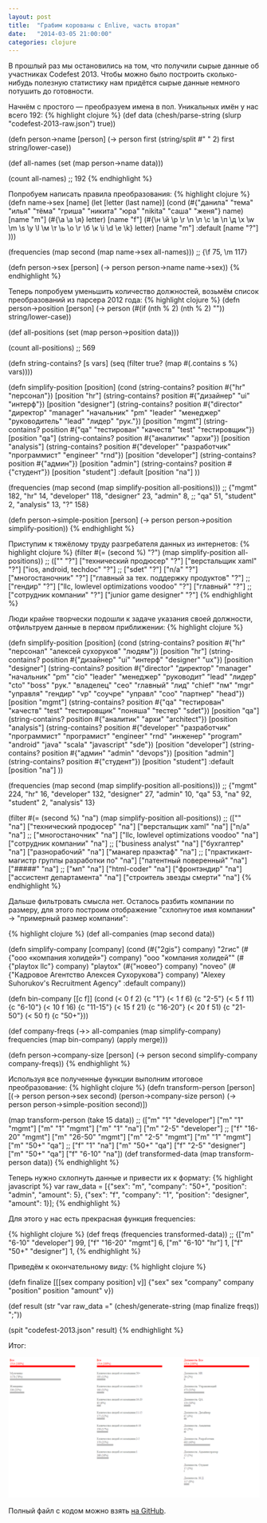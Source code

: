 ```yaml
---
layout: post
title:  "Грабим корованы с Enlive, часть вторая"
date:   "2014-03-05 21:00:00"
categories: clojure
---
```


В прошлый раз мы остановились на том, что получили сырые данные об участниках Codefest 2013. Чтобы можно было построить сколько-нибудь полезную статистику нам придётся сырые данные немного потушить до готовности.

Начнём с простого &mdash; преобразуем имена в пол. Уникальных имён у нас всего 192:
{% highlight clojure %}
(def data (chesh/parse-string (slurp "codefest-2013-raw.json") true))

(defn person->name [person]
  (-> person
      first
      (string/split #" " 2)
      first
      string/lower-case))

(def all-names (set (map person->name data)))

(count all-names) ;; 192
{% endhighlight %}

Попробуем написать правила преобразования:
{% highlight clojure %}
(defn name->sex [name]
  (let [letter (last name)]
    (cond
     (#{"данила" "тема" "илья" "тёма" "гриша" "никита" "юра" "nikita" "саша" "женя"} name) [name "m"]
     (#{\a \а \я} letter) [name "f"]
     (#{\н \й \р \r \n \л \с \в \п \д \x \w \m \s \y \l \м \т \ь \о \г \б \к \i \d \e \k} letter) [name "m"]
     :default [name "?"]
     )))

(frequencies (map second (map name->sex all-names)))
;; {\f 75, \m 117}

(defn person->sex [person]
  (-> person person->name name->sex))
{% endhighlight %}

Теперь попробуем уменьшить количество должностей, возьмём список преобразований из парсера 2012 года:
{% highlight clojure %}
(defn person->position [person]
  (-> person
      (#(if (nth % 2) (nth % 2) ""))
      string/lower-case))

(def all-positions (set (map person->position data)))

(count all-positions) ;; 569

(defn string-contains? [s vars]
  (seq (filter true? (map #(.contains s %) vars))))

(defn simplify-position [position]
  (cond
   (string-contains? position #{"hr" "персонал"}) [position "hr"]
   (string-contains? position #{"дизайнер" "ui" "интерф"}) [position "designer"]
   (string-contains? position #{"director" "директор" "manager" "начальник" "pm" "leader" "менеджер"
            "руководитель" "lead" "лидер" "рук."}) [position "mgmt"]
   (string-contains? position #{"qa" "тестирован" "качеств" "test" "тестировщик"}) [position "qa"]
   (string-contains? position #{"аналитик" "архи"}) [position "analysis"]
   (string-contains? position #{"developer" "разработчик" "программист" "engineer" "rnd"}) [position "developer"]
   (string-contains? position #{"админ"}) [position "admin"]
   (string-contains? position #{"студент"}) [position "student"]
   :default [position "na"]
   ))

(frequencies (map second (map simplify-position all-positions)))
;; {"mgmt" 182, "hr" 14, "developer" 118, "designer" 23, "admin" 8,
;;  "qa" 51, "student" 2, "analysis" 13, "?" 158}

(defn person->simple-position [person]
  (-> person person->position simplify-position))
{% endhighlight %}

Приступим к тяжёлому труду разгребателя данных из интернетов:
{% highlight clojure %}
(filter #(= (second %) "?") (map simplify-position all-positions))
;; (["" "?"] ["технический продюсер" "?"] ["верстальщик xaml" "?"] ["ios, android, techdoc" "?"]
;;  ["sdet" "?"] ["n/a" "?"] ["многостаночник" "?"] ["главный за тех. поддержку продуктов" "?"]
;;  ["гендир" "?"] ["llc, lowlevel optimizations voodoo" "?"] ["главный" "?"]
;;  ["сотрудник компании" "?"] ["junior game designer" "?"]
{% endhighlight %}

Люди крайне творчески подошли к задаче указания своей должности, отфильтруем данные в первом приближении:
{% highlight clojure %}

(defn simplify-position [position]
  (cond
   (string-contains? position #{"hr" "персонал" "алексей сухоруков" "людям"}) [position "hr"]
   (string-contains? position #{"дизайнер" "ui" "интерф" "designer" "ux"}) [position "designer"]
   (string-contains? position #{"director" "директор" "manager" "начальник" "pm" "cio"
                                "leader" "менеджер" "руководит" "lead" "лидер" "cto" "boss"
                                "рук." "владелец" "ceo" "главный" "лид" "chief" "пм" "mgr"
                                "управля" "гендир" "vp" "соучре" "управл" "coo" "партнер" "head"}) [position "mgmt"]
   (string-contains? position #{"qa" "тестирован" "качеств" "test" "тестировщик" "поняша"
                                "тестер" "sdet"}) [position "qa"]
   (string-contains? position #{"аналитик" "архи" "architect"}) [position "analysis"]
   (string-contains? position #{"developer" "разработчик" "программист" "програмист"
                                "engineer" "rnd" "инженер" "program"
                                "android" "java" "scala" "javascript" "sde"}) [position "developer"]
   (string-contains? position #{"админ" "admin" "devops"}) [position "admin"]
   (string-contains? position #{"студент"}) [position "student"]
   :default [position "na"]
   ))

(frequencies (map second (map simplify-position all-positions)))
;; {"mgmt" 224, "hr" 16, "developer" 132, "designer" 27, "admin" 10, "qa" 53, "na" 92, "student" 2, "analysis" 13}

(filter #(= (second %) "na") (map simplify-position all-positions))
;; (["" "na"] ["технический продюсер" "na"] ["верстальщик xaml" "na"] ["n/a" "na"]
;;  ["многостаночник" "na"] ["llc, lowlevel optimizations voodoo" "na"] ["сотрудник компании" "na"]
;;  ["business analyst" "na"] ["бухгалтер" "na"] ["разнорабочий" "na"] ["манагер праэктаф" "na"]
;;  ["практикант-магистр группы разработки по" "na"] ["патентный поверенный" "na"] ["#####" "na"]
;;  ["мп" "na"] ["html-coder" "na"] ["фронтэндир" "na"] ["ассистент департамента" "na"] ["строитель звезды смерти" "na"]
{% endhighlight %}

Дальше фильтровать смысла нет. Осталось разбить компании по размеру, для этого построим отображение "схлопнутое имя компании" &#8594; "примерный размер компании":

{% highlight clojure %}
(def all-companies (map second data))

(defn simplify-company [company]
  (cond
   (#{"2gis"} company) "2гис"
   (#{"ооо «компания холидей»"} company) "ооо \"компания холидей\""
   (#{"playtox llc"} company) "playtox"
   (#{"новео"} company) "noveo"
   (#{"Кадровое Агентство Алексея Сухорукова"} company) "Alexey Suhorukov's Recruitment Agency"
   :default company))

(defn bin-company [[c f]]
  (cond
   (< 0 f 2) {c "1"}
   (< 1 f 6) {c "2-5"}
   (< 5 f 11) {c "6-10"}
   (< 10 f 16) {c "11-15"}
   (< 15 f 21) {c "16-20"}
   (< 20 f 51) {c "21-50"}
   (< 50 f) {c "50+"}))

(def company-freqs
  (->> all-companies
       (map simplify-company)
       frequencies
       (map bin-company)
       (apply merge)))

(defn person->company-size [person]
  (-> person second simplify-company company-freqs))
{% endhighlight %}

Используя все полученные функции выполним итоговое преобразование:
{% highlight clojure %}
(defn transform-person [person]
  [(-> person person->sex second) (person->company-size person) (-> person person->simple-position second)])

(map transform-person (take 15 data))
;; (["m" "1" "developer"] ["m" "1" "mgmt"] ["m" "1" "mgmt"] ["m" "1" "na"] ["m" "2-5" "developer"]
;;  ["f" "16-20" "mgmt"] ["m" "26-50" "mgmt"] ["m" "2-5" "mgmt"] ["m" "1" "mgmt"] ["m" "50+" "qa"]
;;  ["f" "1" "na"] ["m" "50+" "qa"] ["f" "2-5" "designer"] ["m" "50+" "qa"] ["f" "6-10" "na"])
(def transformed-data (map transform-person data))
{% endhighlight %}

Теперь нужно схлопнуть данные и привести их к формату:
{% highlight javascript %}
var raw_data = [{"sex": "m", "company": "50+", "position": "admin", "amount": 5},
                {"sex": "f", "company": "1", "position": "designer", "amount": 1}];
{% endhighlight %}

Для этого у нас есть прекрасная функция frequencies:

{% highlight clojure %}
(def freqs (frequencies transformed-data))
;; {["m" "6-10" "developer"] 99, ["f" "16-20" "mgmt"] 6, ["m" "6-10" "hr"] 1, ["f" "50+" "designer"] 1,
{% endhighlight %}

Приведём к окончательному виду:
{% highlight clojure %}

(defn finalize [[[sex company position] v]]
  {"sex" sex "company" company "position" position "amount" v})

(def result
  (str "var raw_data ="
    (chesh/generate-string
     (map finalize freqs))
    ";"))

(spit "codefest-2013.json" result)
{% endhighlight %}

Итог:
<center><img src="/images/codefest-2013-result.png" alt="Histogram" width="800"></center>

Полный файл с кодом можно взять [на GitHub](https://gist.github.com/glorphindale/9646119).
